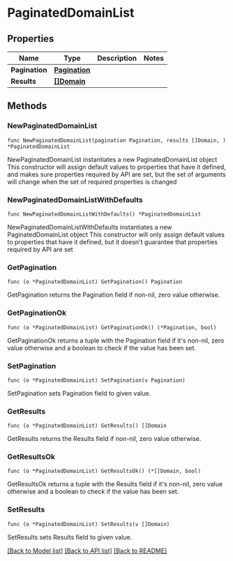 # PaginatedDomainList

## Properties

Name | Type | Description | Notes
------------ | ------------- | ------------- | -------------
**Pagination** | [**Pagination**](Pagination.md) |  | 
**Results** | [**[]Domain**](Domain.md) |  | 

## Methods

### NewPaginatedDomainList

`func NewPaginatedDomainList(pagination Pagination, results []Domain, ) *PaginatedDomainList`

NewPaginatedDomainList instantiates a new PaginatedDomainList object
This constructor will assign default values to properties that have it defined,
and makes sure properties required by API are set, but the set of arguments
will change when the set of required properties is changed

### NewPaginatedDomainListWithDefaults

`func NewPaginatedDomainListWithDefaults() *PaginatedDomainList`

NewPaginatedDomainListWithDefaults instantiates a new PaginatedDomainList object
This constructor will only assign default values to properties that have it defined,
but it doesn't guarantee that properties required by API are set

### GetPagination

`func (o *PaginatedDomainList) GetPagination() Pagination`

GetPagination returns the Pagination field if non-nil, zero value otherwise.

### GetPaginationOk

`func (o *PaginatedDomainList) GetPaginationOk() (*Pagination, bool)`

GetPaginationOk returns a tuple with the Pagination field if it's non-nil, zero value otherwise
and a boolean to check if the value has been set.

### SetPagination

`func (o *PaginatedDomainList) SetPagination(v Pagination)`

SetPagination sets Pagination field to given value.


### GetResults

`func (o *PaginatedDomainList) GetResults() []Domain`

GetResults returns the Results field if non-nil, zero value otherwise.

### GetResultsOk

`func (o *PaginatedDomainList) GetResultsOk() (*[]Domain, bool)`

GetResultsOk returns a tuple with the Results field if it's non-nil, zero value otherwise
and a boolean to check if the value has been set.

### SetResults

`func (o *PaginatedDomainList) SetResults(v []Domain)`

SetResults sets Results field to given value.



[[Back to Model list]](../README.md#documentation-for-models) [[Back to API list]](../README.md#documentation-for-api-endpoints) [[Back to README]](../README.md)


